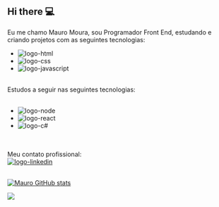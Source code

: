 ## Hi there :computer:

Eu me chamo Mauro Moura, sou Programador Front End, estudando e criando projetos com as seguintes tecnologias:
<br>

* <img src="https://img.shields.io/badge/HTML5-E34F26?style=for-the-badge&logo=html5&logoColor=white" alt="logo-html">
* <img src="https://img.shields.io/badge/CSS-239120?&style=for-the-badge&logo=css3&logoColor=white" alt="logo-css">
* <img src="https://img.shields.io/badge/JavaScript-F7DF1E?style=for-the-badge&logo=javascript&logoColor=black" alt="logo-javascript">
<br>
Estudos a seguir nas seguintes tecnologias:
<br>
<br>

* <img src="https://img.shields.io/badge/Node.js-43853D?style=for-the-badge&logo=node.js&logoColor=white" alt="logo-node">

* <img src="https://img.shields.io/badge/React-20232A?style=for-the-badge&logo=react&logoColor=61DAFB" alt="logo-react">

* <img src="https://img.shields.io/badge/C%23-239120?style=for-the-badge&logo=c-sharp&logoColor=white" alt="logo-c#">

<br>
<br>
Meu contato profissional:
<br>
<a href="www.linkedin.com/in/mauro-cesar-moura"> <img src="https://img.shields.io/badge/LinkedIn-0077B5?style=for-the-badge&logo=linkedin&logoColor=white" alt="logo-linkedin"> </a>
<br>
<br>

[![Mauro GitHub stats](https://github-readme-stats.vercel.app/api?username=Mauromoura81)](https://github.com/anuraghazra/github-readme-stats)
<br>

![](https://komarev.com/ghpvc/?username=Mauromoura81)

